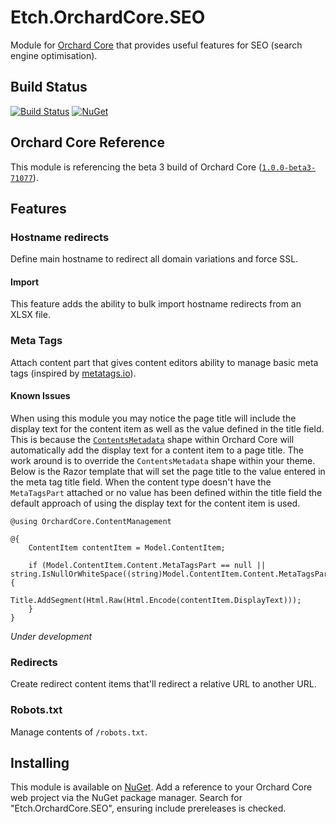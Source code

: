 # Etch.OrchardCore.SEO

Module for [Orchard Core](https://github.com/OrchardCMS/OrchardCore) that provides useful features for SEO (search engine optimisation).

## Build Status

[![Build Status](https://secure.travis-ci.org/etchuk/Etch.OrchardCore.SEO.png?branch=master)](http://travis-ci.org/etchuk/Etch.OrchardCore.SEO) [![NuGet](https://img.shields.io/nuget/v/Etch.OrchardCore.SEO.svg)](https://www.nuget.org/packages/Etch.OrchardCore.SEO)

## Orchard Core Reference

This module is referencing the beta 3 build of Orchard Core ([`1.0.0-beta3-71077`](https://www.nuget.org/packages/OrchardCore.Module.Targets/1.0.0-beta3-71077)).

## Features

### Hostname redirects

Define main hostname to redirect all domain variations and force SSL.

#### Import

This feature adds the ability to bulk import hostname redirects from an XLSX file.

### Meta Tags

Attach content part that gives content editors ability to manage basic meta tags (inspired by [metatags.io](https://metatags.io)).

#### Known Issues

When using this module you may notice the page title will include the display text for the content item as well as the value defined in the title field. This is because the [`ContentsMetadata`](https://github.com/OrchardCMS/OrchardCore/blob/dev/src/OrchardCore.Modules/OrchardCore.Contents/Views/ContentsMetadata.cshtml) shape within Orchard Core will automatically add the display text for a content item to a page title. The work around is to override the `ContentsMetadata` shape within your theme. Below is the Razor template that will set the page title to the value entered in the meta tag title field. When the content type doesn't have the `MetaTagsPart` attached or no value has been defined within the title field the default approach of using the display text for the content item is used.

```
@using OrchardCore.ContentManagement

@{
    ContentItem contentItem = Model.ContentItem;

    if (Model.ContentItem.Content.MetaTagsPart == null || string.IsNullOrWhiteSpace((string)Model.ContentItem.Content.MetaTagsPart.Title)) {
        Title.AddSegment(Html.Raw(Html.Encode(contentItem.DisplayText)));
    }
}
```

*Under development*

### Redirects

Create redirect content items that'll redirect a relative URL to another URL.

### Robots.txt

Manage contents of `/robots.txt`.

## Installing

This module is available on [NuGet](https://www.nuget.org/packages/Etch.OrchardCore.SEO). Add a reference to your Orchard Core web project via the NuGet package manager. Search for "Etch.OrchardCore.SEO", ensuring include prereleases is checked.
